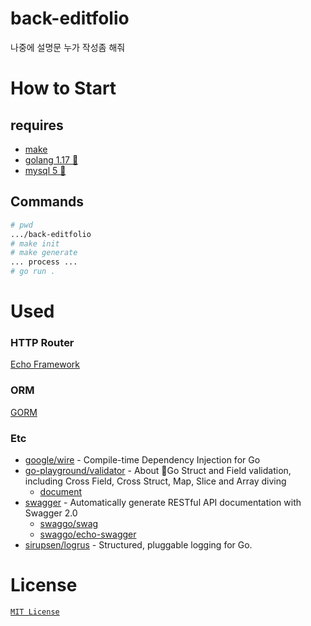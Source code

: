 # back-editfolio
나중에 설명문 누가 작성좀 해줘

# How to Start

## requires
- [make](https://www.gnu.org/software/make/)
- [golang 1.17 🔺](https://golang.org/)
- [mysql 5 🔺](https://www.mysql.com/)

## Commands
```bash
# pwd
.../back-editfolio
# make init
# make generate
... process ...
# go run .
```

# Used

### HTTP Router
[Echo Framework](https://echo.labstack.com/)

### ORM
[GORM](https://gorm.io/)

### Etc
- [google/wire](https://github.com/google/wire) - Compile-time Dependency Injection for Go
- [go-playground/validator](https://github.com/go-playground/validator) - About 💯Go Struct and Field validation, including Cross Field, Cross Struct, Map, Slice and Array diving
  - [document](https://pkg.go.dev/github.com/go-playground/validator/v10)
- [swagger](https://swagger.io/) - Automatically generate RESTful API documentation with Swagger 2.0
  - [swaggo/swag](https://github.com/swaggo/swag#declarative-comments-format)
  - [swaggo/echo-swagger](https://github.com/swaggo/echo-swagger)
- [sirupsen/logrus](https://github.com/sirupsen/logrus) - Structured, pluggable logging for Go.

# License
[`MIT License`](./LICENSE)